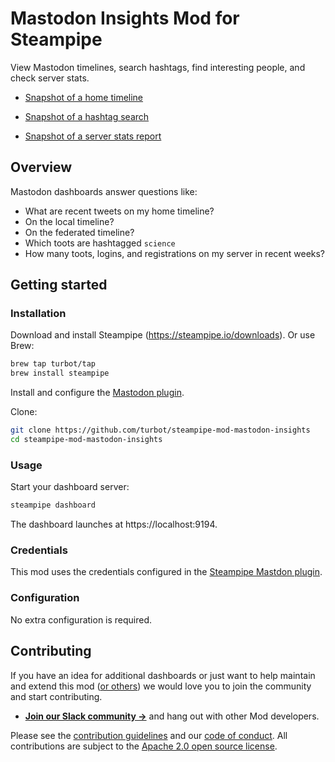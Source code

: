 # Mastodon Insights Mod for Steampipe

View Mastodon timelines, search hashtags, find interesting people, and check server stats.


- [Snapshot of a home timeline](https://cloud.steampipe.io/user/judell/workspace/personal/snapshot/snap_cdo8t4asl05te46lsju0_chb2x482em9c12fqu260s55a)

- [Snapshot of a hashtag search](https://cloud.steampipe.io/user/judell/workspace/personal/snapshot/snap_cdo8thisl05te46lsk00_38s9yo86632vz6pvjgazu1q4x)

- [Snapshot of a server stats report](https://cloud.steampipe.io/user/judell/workspace/personal/snapshot/snap_cdo8t8asl05te46lsjv0_hht2qectw8vc7azgi13nw2zo)


## Overview

Mastodon dashboards answer questions like:

- What are recent tweets on my home timeline?
- On the local timeline?
- On the federated timeline?
- Which toots are hashtagged `science`
- How many toots, logins, and registrations on my server in recent weeks?

## Getting started

### Installation

Download and install Steampipe (https://steampipe.io/downloads). Or use Brew:

```sh
brew tap turbot/tap
brew install steampipe
```

Install and configure the [Mastodon plugin](https://github.com/turbot/steampipe-plugin-mastodon).


Clone:

```sh
git clone https://github.com/turbot/steampipe-mod-mastodon-insights
cd steampipe-mod-mastodon-insights
```

### Usage

Start your dashboard server:

```sh
steampipe dashboard
```

The dashboard launches at https://localhost:9194. 

### Credentials

This mod uses the credentials configured in the [Steampipe Mastdon  plugin](https://github.com/turbot/steampipe-plugin-mastodon).

### Configuration

No extra configuration is required.

## Contributing

If you have an idea for additional dashboards or just want to help maintain and extend this mod ([or others](https://github.com/topics/steampipe-mod)) we would love you to join the community and start contributing.

- **[Join our Slack community →](https://steampipe.io/community/join)** and hang out with other Mod developers.

Please see the [contribution guidelines](https://github.com/turbot/steampipe/blob/main/CONTRIBUTING.md) and our [code of conduct](https://github.com/turbot/steampipe/blob/main/CODE_OF_CONDUCT.md). All contributions are subject to the [Apache 2.0 open source license](https://github.com/turbot/steampipe-mod-digitalocean-insights/blob/main/LICENSE).

